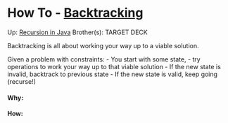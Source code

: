 # How To - [Backtracking](backtracking)

Up: [Recursion in Java](recursion_in_java)
Brother(s):
TARGET DECK

Backtracking is all about working your way up to a viable solution.

Given a problem with constraints:
	  - You start with some state, 
	  - try operations to work your way up to that viable solution
	  - If the new state is invalid, backtrack to previous state
	  - If the new state is valid, keep going (recurse!)



































#### Why:
#### How:









